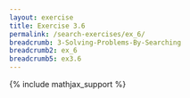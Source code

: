 ```yaml
---
layout: exercise
title: Exercise 3.6
permalink: /search-exercises/ex_6/
breadcrumb: 3-Solving-Problems-By-Searching
breadcrumb2: ex_6
breadcrumb5: ex3.6
---
```


{% include mathjax_support %}


